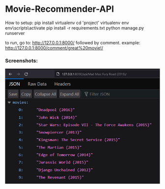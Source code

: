 # Movie-Recommender-API

How to setup:
pip install virtualenv
cd 'project'
virtualenv env
env\scripts\activate
pip install -r requirements.txt
python manage.py runserver

to run, go to: http://127.0.0.1:8000/ followed by comment. example:
http://127.0.0.1:8000/comment/great%20movie!/


### Screenshots:

![Alt text](preview.jpg?raw=true "preview-1")<br>
